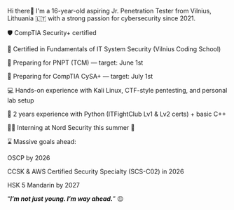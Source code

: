 Hi there👋 I'm a 16-year-old aspiring Jr. Penetration Tester from Vilnius, Lithuania 🇱🇹 with a strong passion for cybersecurity since 2021.

🛡️ CompTIA Security+ certified

🧠 Certified in Fundamentals of IT System Security (Vilnius Coding School)

🎯 Preparing for PNPT (TCM) — target: June 1st

🎯 Preparing for CompTIA CySA+ — target: July 1st

💻 Hands-on experience with Kali Linux, CTF-style pentesting, and personal lab setup

🐍 2 years experience with Python (ITFightClub Lv1 & Lv2 certs) + basic C++

👨‍💻 Interning at Nord Security this summer 👀

⌛ Massive goals ahead:

  OSCP by 2026

  CCSK & AWS Certified Security Specialty (SCS-C02) in 2026

  HSK 5 Mandarin by 2027


“***I’m not just young. I’m way ahead.***” 😉
